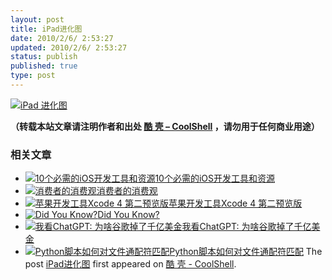 ```yaml
---
layout: post
title: iPad进化图
date: 2010/2/6/ 2:53:27
updated: 2010/2/6/ 2:53:27
status: publish
published: true
type: post
---
```



[![](https://coolshell.cn/wp-content/uploads/2010/02/ipad.jpg "iPad 进化图")](https://coolshell.cn/wp-content/uploads/2010/02/ipad.jpg)




**（转载本站文章请注明作者和出处 [酷 壳 – CoolShell](https://coolshell.cn/) ，请勿用于任何商业用途）**



### 相关文章

* [![10个必需的iOS开发工具和资源](https://coolshell.cn/wp-content/plugins/wordpress-23-related-posts-plugin/static/thumbs/29.jpg)](https://coolshell.cn/articles/5089.html)[10个必需的iOS开发工具和资源](https://coolshell.cn/articles/5089.html)
* [![消费者的消费观](https://coolshell.cn/wp-content/uploads/2010/09/1-150x150.png)](https://coolshell.cn/articles/2913.html)[消费者的消费观](https://coolshell.cn/articles/2913.html)
* [![苹果开发工具Xcode 4 第二预览版](https://coolshell.cn/wp-content/plugins/wordpress-23-related-posts-plugin/static/thumbs/2.jpg)](https://coolshell.cn/articles/2719.html)[苹果开发工具Xcode 4 第二预览版](https://coolshell.cn/articles/2719.html)
* [![Did You Know?](https://coolshell.cn/wp-content/plugins/wordpress-23-related-posts-plugin/static/thumbs/11.jpg)](https://coolshell.cn/articles/2917.html)[Did You Know?](https://coolshell.cn/articles/2917.html)
* [![我看ChatGPT: 为啥谷歌掉了千亿美金](https://coolshell.cn/wp-content/uploads/2023/02/chatgpt-150x150.jpg)](https://coolshell.cn/articles/22398.html)[我看ChatGPT: 为啥谷歌掉了千亿美金](https://coolshell.cn/articles/22398.html)
* [![Python脚本如何对文件通配符匹配](https://coolshell.cn/wp-content/plugins/wordpress-23-related-posts-plugin/static/thumbs/4.jpg)](https://coolshell.cn/articles/444.html)[Python脚本如何对文件通配符匹配](https://coolshell.cn/articles/444.html)
The post [iPad进化图](https://coolshell.cn/articles/2086.html) first appeared on [酷 壳 - CoolShell](https://coolshell.cn).